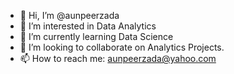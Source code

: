 - 👋 Hi, I’m @aunpeerzada
- 👀 I’m interested in Data Analytics
- 🌱 I’m currently learning Data Science
- 💞️ I’m looking to collaborate on Analytics Projects.
- 📫 How to reach me: aunpeerzada@yahoo.com

<!---
aunpeerzada/aunpeerzada is a ✨ special ✨ repository because its `README.md` (this file) appears on your GitHub profile.
You can click the Preview link to take a look at your changes.
--->
